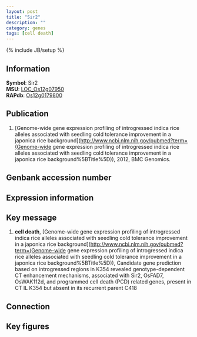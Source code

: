```yaml
---
layout: post
title: "Sir2"
description: ""
category: genes
tags: [cell death]
---
```

{% include JB/setup %}

## Information
__Symbol__: Sir2  
__MSU__: [LOC_Os12g07950](http://rice.plantbiology.msu.edu/cgi-bin/ORF_infopage.cgi?orf=LOC_Os12g07950)  
__RAPdb__: [Os12g0179800](http://rapdb.dna.affrc.go.jp/viewer/gbrowse_details/irgsp1?name=Os12g0179800)  

## Publication
1. [Genome-wide gene expression profiling of introgressed indica rice alleles associated with seedling cold tolerance improvement in a japonica rice background](http://www.ncbi.nlm.nih.gov/pubmed?term=(Genome-wide gene expression profiling of introgressed indica rice alleles associated with seedling cold tolerance improvement in a japonica rice background%5BTitle%5D)), 2012, BMC Genomics.

## Genbank accession number

## Expression information

## Key message
1. __cell death__, [Genome-wide gene expression profiling of introgressed indica rice alleles associated with seedling cold tolerance improvement in a japonica rice background](http://www.ncbi.nlm.nih.gov/pubmed?term=(Genome-wide gene expression profiling of introgressed indica rice alleles associated with seedling cold tolerance improvement in a japonica rice background%5BTitle%5D)),  Candidate gene prediction based on introgressed regions in K354 revealed genotype-dependent CT enhancement mechanisms, associated with Sir2, OsFAD7, OsWAK112d, and programmed cell death (PCD) related genes, present in CT IL K354 but absent in its recurrent parent C418

## Connection

## Key figures


